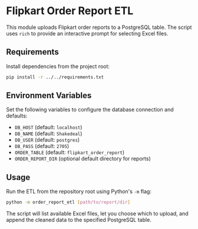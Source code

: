 # Flipkart Order Report ETL

This module uploads Flipkart order reports to a PostgreSQL table. The script
uses `rich` to provide an interactive prompt for selecting Excel files.

## Requirements
Install dependencies from the project root:

```bash
pip install -r ../../requirements.txt
```

## Environment Variables
Set the following variables to configure the database connection and defaults:

- `DB_HOST` (default: `localhost`)
- `DB_NAME` (default: `Shakedeal`)
- `DB_USER` (default: `postgres`)
- `DB_PASS` (default: `2705`)
- `ORDER_TABLE` (default: `flipkart_order_report`)
- `ORDER_REPORT_DIR` (optional default directory for reports)

## Usage
Run the ETL from the repository root using Python's `-m` flag:

```bash
python -m order_report_etl [path/to/report/dir]
```

The script will list available Excel files, let you choose which to upload,
and append the cleaned data to the specified PostgreSQL table.
